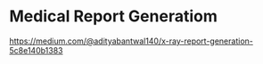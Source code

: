 # Medical Report Generatiom
 
https://medium.com/@adityabantwal140/x-ray-report-generation-5c8e140b1383

